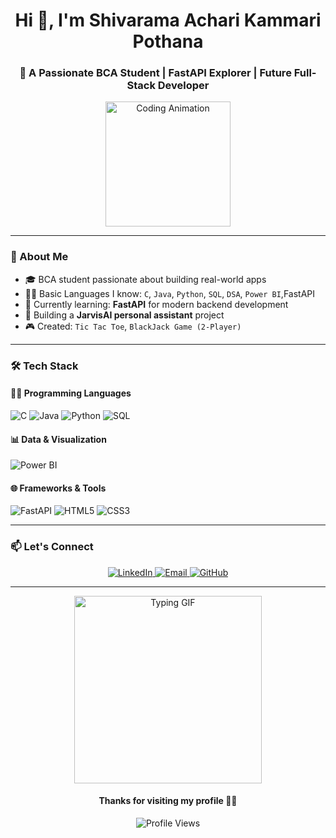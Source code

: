 <h1 align="center">Hi 👋, I'm Shivarama Achari Kammari Pothana</h1>
<h3 align="center">🚀 A Passionate BCA Student | FastAPI Explorer | Future Full-Stack Developer</h3>

<p align="center">
  <img src="https://media.giphy.com/media/ZVik7pBtu9dNS/giphy.gif" width="200" alt="Coding Animation">
</p>

---

### 🧠 About Me
- 🎓 BCA student passionate about building real-world apps
- 👨‍💻 Basic Languages I know: `C`, `Java`, `Python`, `SQL`, `DSA`, `Power BI`,FastAPI
- 🔧 Currently learning: **FastAPI** for modern backend development
- 🧠 Building a **JarvisAI personal assistant** project
- 🎮 Created: `Tic Tac Toe`, `BlackJack Game (2-Player)`

---

### 🛠️ Tech Stack

#### 👨‍💻 Programming Languages
![C](https://img.shields.io/badge/C-00599C?style=for-the-badge&logo=c&logoColor=white)
![Java](https://img.shields.io/badge/Java-ED8B00?style=for-the-badge&logo=java&logoColor=white)
![Python](https://img.shields.io/badge/Python-3776AB?style=for-the-badge&logo=python&logoColor=white)
![SQL](https://img.shields.io/badge/SQL-4479A1?style=for-the-badge&logo=mysql&logoColor=white)

#### 📊 Data & Visualization
![Power BI](https://img.shields.io/badge/Power%20BI-F2C811?style=for-the-badge&logo=powerbi&logoColor=black)

#### 🌐 Frameworks & Tools
![FastAPI](https://img.shields.io/badge/FastAPI-009688?style=for-the-badge&logo=fastapi&logoColor=white)
![HTML5](https://img.shields.io/badge/HTML5-E34F26?style=for-the-badge&logo=html5&logoColor=white)
![CSS3](https://img.shields.io/badge/CSS3-1572B6?style=for-the-badge&logo=css3&logoColor=white)

---

### 📫 Let's Connect

<p align="center">
  <a href="https://www.linkedin.com/in/shivarama-achari-kammari-pothana-624a1436b" target="_blank">
    <img src="https://img.shields.io/badge/LinkedIn-blue?style=for-the-badge&logo=linkedin" alt="LinkedIn" />
  </a>
  <a href="mailto:sr8452588@gmail.com">
    <img src="https://img.shields.io/badge/Gmail-D14836?style=for-the-badge&logo=gmail&logoColor=white" alt="Email" />
  </a>
  <a href="https://github.com/Shiva2629">
    <img src="https://img.shields.io/badge/GitHub-100000?style=for-the-badge&logo=github&logoColor=white" alt="GitHub" />
  </a>
</p>

---

<p align="center">
  <img src="https://media.giphy.com/media/qgQUggAC3Pfv687qPC/giphy.gif" width="300" alt="Typing GIF" />
</p>

<h4 align="center">Thanks for visiting my profile 🙏✨</h4>
<p align="center">
  <img src="https://komarev.com/ghpvc/?username=Shiva2629&color=brightgreen" alt="Profile Views"/>
</p>
